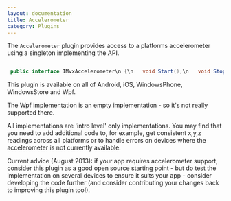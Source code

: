 ```yaml
---
layout: documentation
title: Accelerometer
category: Plugins
---
```

The `Accelerometer` plugin provides access to a platforms accelerometer using a singleton implementing the API.
```c# 

 public interface IMvxAccelerometer\n {\n   void Start();\n   void Stop();\n   bool Started { get; }\n   MvxAccelerometerReading LastReading { get; }\n   event EventHandler<MvxValueEventArgs<MvxAccelerometerReading>> ReadingAvailable;\n }",
```
This plugin is available on all of Android, iOS, WindowsPhone, WindowsStore and Wpf.

The Wpf implementation is an empty implementation - so it's not really supported there.

All implementations are 'intro level' only implementations. You may find that you need to add additional code to, for example, get consistent x,y,z readings across all platforms or to handle errors on devices where the accelerometer is not currently available.

Current advice (August 2013): if your app requires accelerometer support, consider this plugin as a good open source starting point - but do test the implementation on several devices to ensure it suits your app - consider developing the code further (and consider contributing your changes back to improving this plugin too!).